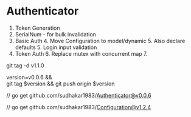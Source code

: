 # Authenticator

1. Token Generation
2. SerialNum - for bulk invalidation
3. Basic Auth
   4. Move Configuration to model/dynamic
      5. Also declare defaults
   5. Login input validation
5. Token Auth
   6. Replace mutex with concurrent map
   7. 





git tag -d v1.1.0

version=v0.0.6 && \
git tag $version && git push origin $version  



// go get github.com/sudhakar1983/Authenticator@v0.0.6

// go get github.com/sudhakar1983/Configuration@v1.2.4